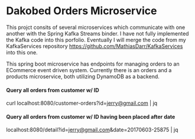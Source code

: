 # Dakobed Orders Microservice

This projct consits of several microservices which communicate with one another with the Spring Kafka Streams binder.  I have not fully implemented the Kafka code into this porfolio.  Eventually I will merge the code from my KafkaServices repository https://github.com/MathiasDarr/KafkaServices into this one.  

This spring boot microservice has endpoints for managing orders to an ECommerce event driven system.  Currently there is an orders and a products microservice, both utilizing DynamoDB as a backend.  


#### Query all orders from  customer w/ ID
curl localhost:8080/customer-orders?id=jerry@gmail.com | jq

#### Query all orders from customer w/ ID having been placed after date

localhost:8080/detail?id=jerry@gmail.com&date=20170603-25875 | jq


